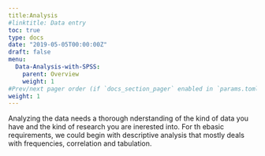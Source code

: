 ```yaml
---
title:Analysis
#linktitle: Data entry
toc: true
type: docs
date: "2019-05-05T00:00:00Z"
draft: false
menu:
  Data-Analysis-with-SPSS:
    parent: Overview
    weight: 1
#Prev/next pager order (if `docs_section_pager` enabled in `params.toml`)
weight: 1
---
```


Analyzing the data needs a thorough nderstanding of the kind of data you have and the kind of research you are inerested into. For th ebasic requirements, we could begin with descriptive analysis that mostly deals with frequencies, correlation and tabulation.
